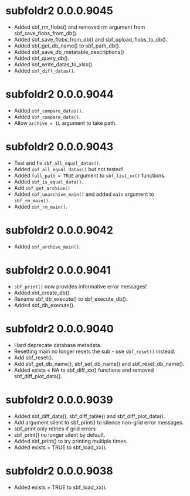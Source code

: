 # subfoldr2 0.0.0.9045

- Added sbf_rm_flobs() and removed rm argument from sbf_save_flobs_from_db().
- Added sbf_save_flobs_from_db() and sbf_upload_flobs_to_db().
- Added sbf_get_db_name() to sbf_path_db().
- Added sbf_save_db_metatable_descriptions()
- Added sbf_query_db().
- Added sbf_write_datas_to_xlsx().
- Added `sbf_diff_datas()`.


# subfoldr2 0.0.0.9044

- Added `sbf_compare_datas()`.
- Added `sbf_compare_data()`.
- Allow `archive = 1L` argument to take path.


# subfoldr2 0.0.0.9043

- Test and fix `sbf_all_equal_datas()`.
- Added `sbf_all_equal_datas()` but not tested!
- Added `full_path = TRUE` argument to `sbf_list_xx()` functions.
- Added `sbf_is_equal_data()`.
- Add `sbf_get_archive()`
- Added `sbf_unarchive_main()` and added `main` argument to `sbf_rm_main()`.
- Added `sbf_rm_main()`.


# subfoldr2 0.0.0.9042

- Added `sbf_archive_main()`.


# subfoldr2 0.0.0.9041

- `sbf_print()` now provides informative error messages!
- Added sbf_create_db().
- Rename sbf_db_execute() to sbf_execute_db().
- Added sbf_db_execute().


# subfoldr2 0.0.0.9040

- Hard deprecate database metadata.
- Resetting main no longer resets the sub - use `sbf_reset()` instead.
- Add sbf_reset().
- Add sbf_get_db_name(), sbf_set_db_name() and sbf_reset_db_name().
- Added exists = NA to sbf_diff_xx() functions and removed sbf_diff_plot_data().


# subfoldr2 0.0.0.9039

- Added sbf_diff_data(), sbf_diff_table() and sbf_diff_plot_data().
- Add argument silent to sbf_print() to silence non-grid error messages.
- sbf_print only retries if grid errors
- sbf_print() no longer silent by default.
- Added sbf_print() to try printing multiple times.
- Added exists = TRUE to sbf_load_xx().


# subfoldr2 0.0.0.9038

- Added exists = TRUE to sbf_load_xx().


